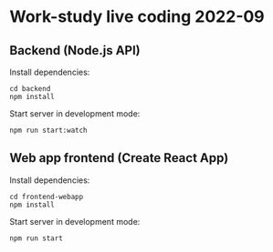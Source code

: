 # Work-study live coding 2022-09

## Backend (Node.js API)

Install dependencies:

```
cd backend
npm install
```

Start server in development mode:

```
npm run start:watch
```

## Web app frontend (Create React App)

Install dependencies:

```
cd frontend-webapp
npm install
```

Start server in development mode:

```
npm run start
```
